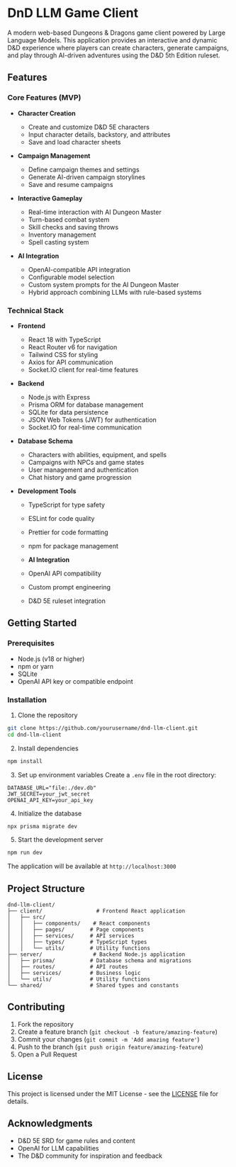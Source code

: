 # DnD LLM Game Client

A modern web-based Dungeons & Dragons game client powered by Large Language Models. This application provides an interactive and dynamic D&D experience where players can create characters, generate campaigns, and play through AI-driven adventures using the D&D 5th Edition ruleset.

## Features

### Core Features (MVP)
- **Character Creation**
  - Create and customize D&D 5E characters
  - Input character details, backstory, and attributes
  - Save and load character sheets

- **Campaign Management**
  - Define campaign themes and settings
  - Generate AI-driven campaign storylines
  - Save and resume campaigns

- **Interactive Gameplay**
  - Real-time interaction with AI Dungeon Master
  - Turn-based combat system
  - Skill checks and saving throws
  - Inventory management
  - Spell casting system

- **AI Integration**
  - OpenAI-compatible API integration
  - Configurable model selection
  - Custom system prompts for the AI Dungeon Master
  - Hybrid approach combining LLMs with rule-based systems

### Technical Stack
- **Frontend**
  - React 18 with TypeScript
  - React Router v6 for navigation
  - Tailwind CSS for styling
  - Axios for API communication
  - Socket.IO client for real-time features

- **Backend**
  - Node.js with Express
  - Prisma ORM for database management
  - SQLite for data persistence
  - JSON Web Tokens (JWT) for authentication
  - Socket.IO for real-time communication

- **Database Schema**
  - Characters with abilities, equipment, and spells
  - Campaigns with NPCs and game states
  - User management and authentication
  - Chat history and game progression

- **Development Tools**
  - TypeScript for type safety
  - ESLint for code quality
  - Prettier for code formatting
  - npm for package management

  - **AI Integration**
  - OpenAI API compatibility
  - Custom prompt engineering
  - D&D 5E ruleset integration

## Getting Started

### Prerequisites
- Node.js (v18 or higher)
- npm or yarn
- SQLite
- OpenAI API key or compatible endpoint

### Installation

1. Clone the repository
```bash
git clone https://github.com/yourusername/dnd-llm-client.git
cd dnd-llm-client
```

2. Install dependencies
```bash
npm install
```

3. Set up environment variables
Create a `.env` file in the root directory:
```
DATABASE_URL="file:./dev.db"
JWT_SECRET=your_jwt_secret
OPENAI_API_KEY=your_api_key
```

4. Initialize the database
```bash
npx prisma migrate dev
```

5. Start the development server
```bash
npm run dev
```

The application will be available at `http://localhost:3000`

## Project Structure

```
dnd-llm-client/
├── client/                 # Frontend React application
│   ├── src/
│   │   ├── components/    # React components
│   │   ├── pages/        # Page components
│   │   ├── services/     # API services
│   │   ├── types/        # TypeScript types
│   │   └── utils/        # Utility functions
├── server/                # Backend Node.js application
│   ├── prisma/           # Database schema and migrations
│   ├── routes/           # API routes
│   ├── services/         # Business logic
│   └── utils/            # Utility functions
└── shared/               # Shared types and constants
```

## Contributing

1. Fork the repository
2. Create a feature branch (`git checkout -b feature/amazing-feature`)
3. Commit your changes (`git commit -m 'Add amazing feature'`)
4. Push to the branch (`git push origin feature/amazing-feature`)
5. Open a Pull Request

## License

This project is licensed under the MIT License - see the [LICENSE](LICENSE) file for details.

## Acknowledgments

- D&D 5E SRD for game rules and content
- OpenAI for LLM capabilities
- The D&D community for inspiration and feedback 